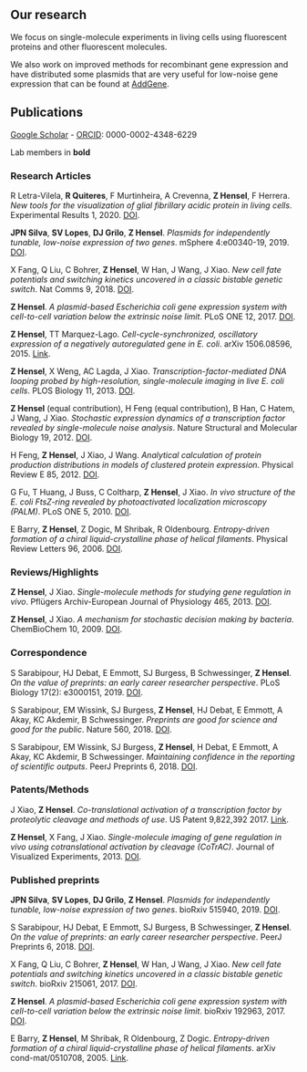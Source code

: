 ## Our research

We focus on single-molecule experiments in living cells using fluorescent proteins and other fluorescent molecules.

We also work on improved methods for recombinant gene expression and have distributed some plasmids that are very useful for low-noise gene expression that can be found at [AddGene](https://www.addgene.org/Zach_Hensel/).

## Publications

[Google Scholar](https://scholar.google.com/citations?user=QwsENLQAAAAJ&hl=en) - [ORCID](https://orcid.org/0000-0002-4348-6229): 0000-0002-4348-6229

Lab members in **bold**

### Research Articles

R Letra-Vilela, **R Quiteres**, F Murtinheira, A Crevenna, **Z Hensel**, F Herrera.
*New tools for the visualization of glial fibrillary acidic protein in living cells*.
Experimental Results 1, 2020.
[DOI](https://doi.org/10.1017/exp.2020.1).

**JPN Silva**, **SV Lopes**,  **DJ Grilo**,  **Z Hensel**.
*Plasmids for independently tunable, low-noise expression of two genes*.
mSphere 4:e00340-19, 2019.
[DOI](https://doi.org/10.1128/mSphere.00340-19).

X Fang, Q Liu, C Bohrer, **Z Hensel**, W Han, J Wang, J Xiao. 
*New cell fate potentials and switching kinetics uncovered in a classic bistable genetic switch*. 
Nat Comms 9, 2018.
[DOI](https://doi.org/10.1038/s41467-018-05071-1).

**Z Hensel**. 
*A plasmid-based Escherichia coli gene expression system with cell-to-cell variation below the extrinsic noise limit*. 
PLoS ONE 12, 2017. 
[DOI](https://doi.org/10.1371/journal.pone.0187259).

**Z Hensel**, TT Marquez-Lago. 
*Cell-cycle-synchronized, oscillatory expression of a negatively autoregulated gene in E. coli*. 
arXiv 1506.08596, 2015. 
[Link](https://arxiv.org/abs/1506.08596).

**Z Hensel**, X Weng, AC Lagda, J Xiao. 
*Transcription-factor-mediated DNA looping probed by high-resolution, single-molecule imaging in live E. coli cells*. 
PLOS Biology 11, 2013. 
[DOI](https://doi.org/10.1371/journal.pbio.1001591).

**Z Hensel** (equal contribution), H Feng (equal contribution), B Han, C Hatem, J Wang, J Xiao. 
*Stochastic expression dynamics of a transcription factor revealed by single-molecule noise analysis*. 
Nature Structural and Molecular Biology 19, 2012. 
[DOI](https://doi.org/10.1038/nsmb.2336).

H Feng, **Z Hensel**, J Xiao, J Wang. 
*Analytical calculation of protein production distributions in models of clustered protein expression*. 
Physical Review E 85, 2012. 
[DOI](https://doi.org/10.1103/PhysRevE.85.031904).

G Fu, T Huang, J Buss, C Coltharp, **Z Hensel**, J Xiao. 
*In vivo structure of the E. coli FtsZ-ring revealed by photoactivated localization microscopy (PALM)*. 
PLoS ONE 5, 2010. 
[DOI](https://doi.org/10.1371/journal.pone.0012680).

E Barry, **Z Hensel**, Z Dogic, M Shribak, R Oldenbourg. 
*Entropy-driven formation of a chiral liquid-crystalline phase of helical filaments*. 
Physical Review Letters 96, 2006. 
[DOI](https://doi.org/10.1103/PhysRevLett.96.018305).

### Reviews/Highlights

**Z Hensel**, J Xiao. 
*Single-molecule methods for studying gene regulation in vivo*. 
Pflügers Archiv-European Journal of Physiology 465, 2013. 
[DOI](https://doi.org/10.1007/s00424-013-1243-y).

**Z Hensel**, J Xiao. 
*A mechanism for stochastic decision making by bacteria*. 
ChemBioChem 10, 2009. 
[DOI](https://doi.org/10.1002/cbic.200800824).

### Correspondence

S Sarabipour, HJ Debat, E Emmott, SJ Burgess, B Schwessinger, **Z Hensel**.
*On the value of preprints: an early career researcher perspective*.
PLoS Biology 17(2): e3000151, 2019.
[DOI](https://doi.org/10.1371/journal.pbio.3000151).

S Sarabipour, EM Wissink, SJ Burgess, **Z Hensel**, HJ Debat, E Emmott, A Akay, KC Akdemir, B Schwessinger.
*Preprints are good for science and good for the public*.
Nature 560, 2018.
[DOI](https://doi.org/10.1038/d41586-018-06054-4).

S Sarabipour, EM Wissink, SJ Burgess, **Z Hensel**, H Debat, E Emmott, A Akay, KC Akdemir, B Schwessinger.
*Maintaining confidence in the reporting of scientific outputs*.
PeerJ Preprints 6, 2018.
[DOI](https://doi.org/10.7287/peerj.preprints.27098v1).


### Patents/Methods

J Xiao, **Z Hensel**. 
*Co-translational activation of a transcription factor by proteolytic cleavage and methods of use*. 
US Patent 9,822,392 2017. 
[Link](https://patents.google.com/patent/US9822392B2/en).

**Z Hensel**, X Fang, J Xiao. 
*Single-molecule imaging of gene regulation in vivo using cotranslational activation by cleavage (CoTrAC)*. 
Journal of Visualized Experiments, 2013. 
[DOI](https://doi.org/10.3791/50042).

### Published preprints

**JPN Silva**, **SV Lopes**,  **DJ Grilo**,  **Z Hensel**.
*Plasmids for independently tunable, low-noise expression of two genes*.
bioRxiv 515940, 2019.
[DOI](https://doi.org/10.1101/515940).

S Sarabipour, HJ Debat, E Emmott, SJ Burgess, B Schwessinger, **Z Hensel**.
*On the value of preprints: an early career researcher perspective*.
PeerJ Preprints 6, 2018.
[DOI](https://doi.org/10.7287/peerj.preprints.27400v1).

X Fang, Q Liu, C Bohrer, **Z Hensel**, W Han, J Wang, J Xiao. 
*New cell fate potentials and switching kinetics uncovered in a classic bistable genetic switch*. 
bioRxiv 215061, 2017. 
[DOI](https://doi.org/10.1101/215061).

**Z Hensel**. 
*A plasmid-based Escherichia coli gene expression system with cell-to-cell variation below the extrinsic noise limit*. 
bioRxiv 192963, 2017. 
[DOI](https://doi.org/10.1101/192963).

E Barry, **Z Hensel**, M Shribak, R Oldenbourg, Z Dogic. 
*Entropy-driven formation of a chiral liquid-crystalline phase of helical filaments*. 
arXiv cond-mat/0510708, 2005. 
[Link](https://arxiv.org/abs/cond-mat/0510708).